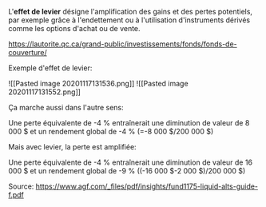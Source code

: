 L'**effet de levier** désigne l'amplification des gains et des pertes potentiels, par exemple grâce à l'endettement ou à l'utilisation d'instruments dérivés comme les options d'achat ou de vente.

https://lautorite.qc.ca/grand-public/investissements/fonds/fonds-de-couverture/

Exemple d'effet de levier:

![[Pasted image 20201117131536.png]]
![[Pasted image 20201117131552.png]]

Ça marche aussi dans l'autre sens:

Une perte équivalente de -4 % entraînerait une diminution de valeur de 8 000 $ et un rendement global de -4 % (=-8 000 $/200 000 $)

Mais avec levier, la perte est amplifiée:

Une perte équivalente de -4 % entraînerait une diminution de valeur de 16 000 $ et un rendement global de -9 %  ((-16 000 $-2 000 $)/200 000 $) 

Source: https://www.agf.com/_files/pdf/insights/fund1175-liquid-alts-guide-f.pdf
